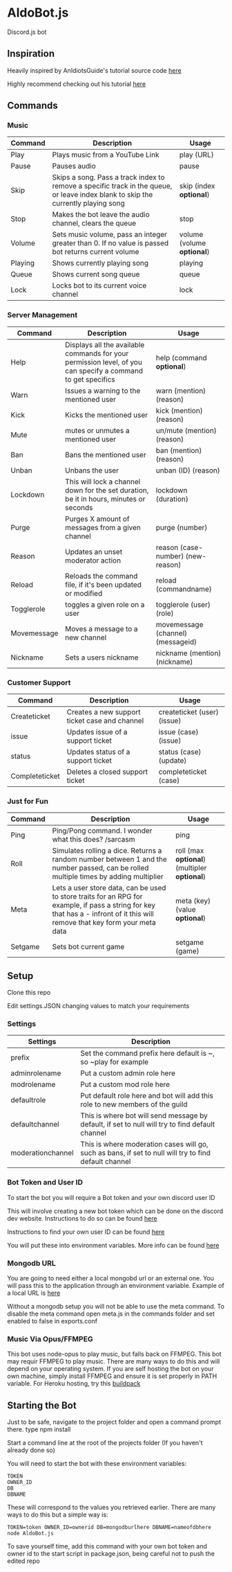 # AldoBot.js
Discord.js bot

## Inspiration
Heavily inspired by AnIdiotsGuide's tutorial source code [here](https://github.com/AnIdiotsGuide/Tutorial-Bot)

Highly recommend checking out his tutorial [here](https://www.youtube.com/watch?v=rVfjZrqoQ7o&list=PLR2_rarYLHfg6ZJqq0WTMmI9uLcd7_GRO)

## Commands
### Music
| Command       | Description   | Usage |
| ------------- | ------------- | ----- |
| Play          | Plays music from a YouTube Link  | play (URL) |
| Pause  | Pauses audio  | pause |
| Skip | Skips a song. Pass a track index to remove a specific track in the queue, or leave index blank to skip the currently playing song | skip (index **optional**) |
| Stop | Makes the bot leave the audio channel, clears the queue | stop |
| Volume | Sets music volume, pass an integer greater than 0. If no value is passed bot returns current volume | volume (volume **optional**) |
| Playing | Shows currently playing song | playing |
| Queue | Shows current song queue | queue |
| Lock  | Locks bot to its current voice channel | lock |

### Server Management
| Command     | Description   | Usage |
| ----------- | ------------- | ----- |
| Help        | Displays all the available commands for your permission level, of you can specify a command to get specifics | help (command **optional**) |
| Warn        | Issues a warning to the mentioned user | warn (mention) (reason) |
| Kick        | Kicks the mentioned user | kick (mention) (reason) | 
| Mute        | mutes or unmutes a mentioned user | un/mute (mention) (reason) |
| Ban         | Bans the mentioned user | ban (mention) (reason) |
| Unban       | Unbans the user | unban (ID) (reason) |
| Lockdown    | This will lock a channel down for the set duration, be it in hours, minutes or seconds | lockdown (duration) |
| Purge       | Purges X amount of messages from a given channel | purge (number) |
| Reason      | Updates an unset moderator action | reason (case-number) (new-reason) |
| Reload      | Reloads the command file, if it\'s been updated or modified | reload (commandname) |
| Togglerole | toggles a given role on a user | togglerole (user) (role) |
| Movemessage | Moves a message to a new channel | movemessage (channel) (messageid) | 
| Nickname | Sets a users nickname | nickname (mention) (nickname) |

### Customer Support
| Command     | Description   | Usage |
| ----------- | ------------- | ----- |
| Createticket | Creates a new support ticket case and channel | createticket (user) (issue)|
| issue | Updates issue of a support ticket | issue (case) (issue) |
| status | Updates status of a support ticket | status (case) (update)| 
| Completeticket | Deletes a closed support ticket | completeticket (case) |

### Just for Fun
| Command     | Description   | Usage |
|-------------|---------------|-------|
| Ping        | Ping/Pong command. I wonder what this does? /sarcasm | ping |
| Roll | Simulates rolling a dice. Returns a random number between 1 and the number passed, can be rolled multiple times by adding multiplier | roll (max **optional**) (multipler **optional**)|
| Meta        | Lets a user store data, can be used to store traits for an RPG for example, if pass a string for key that has a - infront of it this will remove that key form your meta data | meta (key) (value **optional**) |
| Setgame | Sets bot current game | setgame (game) |

## Setup
Clone this repo

Edit settings.JSON changing values to match your requirements 

### Settings
| Settings   | Description |
|------------|-------------|
| prefix     | Set the command prefix here default is ~, so ~play for example |
| adminrolename | Put a custom admin role here |
| modrolename| Put a custom mod role here | 
| defaultrole | Put default role here and bot will add this role to new members of the guild | 
| defaultchannel | This is where bot will send message by default, if set to null will try to find default channel |
| moderationchannel | This is where moderation cases will go, such as bans, if set to null will try to find default channel | 

### Bot Token and User ID
To start the bot you will require a Bot token and your own discord user ID

This will involve creating a new bot token which can be done on the discord dev website. Instructions to do so can be found [here](https://github.com/reactiflux/discord-irc/wiki/Creating-a-discord-bot-&-getting-a-token)

Instructions to find your own user ID can be found [here](https://support.discordapp.com/hc/en-us/articles/206346498-Where-can-I-find-my-User-Server-Message-ID-)

You will put these into environment variables. More info can be found [here](https://www.twilio.com/blog/2017/08/working-with-environment-variables-in-node-js.html)

### Mongodb URL
You are going to need either a local mongobd url or an external one. You will pass this to the application through an environment variable. Example of a local URL is [here](https://www.w3schools.com/nodejs/nodejs_mongodb_create_db.asp)

Without a mongodb setup you will not be able to use the meta command. To disable the meta command open meta.js in the commands folder and set enabled to false in exports.conf

### Music Via Opus/FFMPEG
This bot uses node-opus to play music, but falls back on FFMPEG. This bot may requir FFMPEG to play music. There are many ways to do this and will depend on your operating system. If you are self hosting the bot on your own machine, simply install FFMPEG and ensure it is set properly in PATH variable. For Heroku hosting, try this [buildpack](https://github.com/shunjikonishi/heroku-buildpack-ffmpeg) 

## Starting the Bot
Just to be safe, navigate to the project folder and open a command prompt there. type npm install

Start a command line at the root of the projects folder (If you haven't already done so)

You will need to start the bot with these environment variables: 
```
TOKEN
OWNER_ID
DB
DBNAME
```
These will correspond to the values you retrieved earlier. There are many ways to do this but a simple way is:
```
TOKEN=token OWNER_ID=ownerid DB=mongodburlhere DBNAME=nameofdbhere node AldoBot.js
```
To save yourself time, add this command with your own bot token and owner id to the start script in package.json, being careful not to push the edited repo

